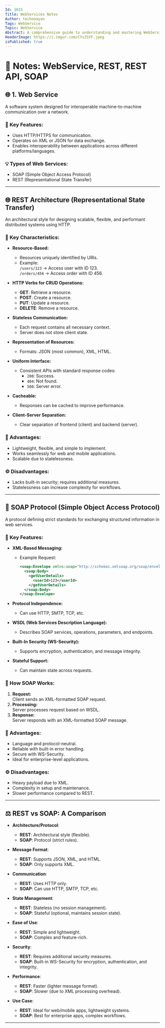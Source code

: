 ```yaml
---  
Id: 1015
Title: WebServices Notes 
Author: technoayan  
Tags: WebService
Topic: WebService  
Abstract: A comprehensive guide to understanding and mastering WebServices. This article covers essential concepts, key features, and practical 
HeaderImage: https://i.imgur.com/CYsZSYF.jpeg
isPublished: true  
---  
```



# 📝 **Notes: WebService, REST, REST API, SOAP**



## 🌐 1. Web Service
A software system designed for interoperable machine-to-machine communication over a network.

### 🔑 Key Features:
- Uses HTTP/HTTPS for communication.
- Operates on XML or JSON for data exchange.
- Enables interoperability between applications across different platforms/languages.

### 💡 Types of Web Services:
- SOAP (Simple Object Access Protocol)
- REST (Representational State Transfer)

---

## 🌐 REST Architecture (Representational State Transfer)
An architectural style for designing scalable, flexible, and performant distributed systems using HTTP.

### 🔑 Key Characteristics:
- **Resource-Based:**
  - Resources uniquely identified by URIs.
  - Example:  
    `/users/123` → Access user with ID 123.  
    `/orders/456` → Access order with ID 456.

- **HTTP Verbs for CRUD Operations:**
  - **GET**: Retrieve a resource.
  - **POST**: Create a resource.
  - **PUT**: Update a resource.
  - **DELETE**: Remove a resource.

- **Stateless Communication:**
  - Each request contains all necessary context.
  - Server does not store client state.

- **Representation of Resources:**
  - Formats: JSON (most common), XML, HTML.

- **Uniform Interface:**
  - Consistent APIs with standard response codes:
    - `200`: Success.
    - `404`: Not found.
    - `500`: Server error.

- **Cacheable:**
  - Responses can be cached to improve performance.

- **Client-Server Separation:**
  - Clear separation of frontend (client) and backend (server).

### 🚀 Advantages:
- Lightweight, flexible, and simple to implement.
- Works seamlessly for web and mobile applications.
- Scalable due to statelessness.

### ⚙️ Disadvantages:
- Lacks built-in security; requires additional measures.
- Statelessness can increase complexity for workflows.

---

## 🧼 SOAP Protocol (Simple Object Access Protocol)
A protocol defining strict standards for exchanging structured information in web services.

### 🔑 Key Features:
- **XML-Based Messaging:**
  - Example Request:
    ```xml
    <soap:Envelope xmlns:soap="http://schemas.xmlsoap.org/soap/envelope/">
      <soap:Body>
        <getUserDetails>
          <userId>123</userId>
        </getUserDetails>
      </soap:Body>
    </soap:Envelope>
    ```

- **Protocol Independence:**
  - Can use HTTP, SMTP, TCP, etc.

- **WSDL (Web Services Description Language):**
  - Describes SOAP services, operations, parameters, and endpoints.

- **Built-In Security (WS-Security):**
  - Supports encryption, authentication, and message integrity.

- **Stateful Support:**
  - Can maintain state across requests.

### 🔄 How SOAP Works:
1. **Request:**  
   Client sends an XML-formatted SOAP request.
2. **Processing:**  
   Server processes request based on WSDL.
3. **Response:**  
   Server responds with an XML-formatted SOAP message.

### 🚀 Advantages:
- Language and protocol-neutral.
- Reliable with built-in error handling.
- Secure with WS-Security.
- Ideal for enterprise-level applications.

### ⚙️ Disadvantages:
- Heavy payload due to XML.
- Complexity in setup and maintenance.
- Slower performance compared to REST.

---


## ⚖️ REST vs SOAP: A Comparison

- **Architecture/Protocol**:
  - **REST**: Architectural style (flexible).
  - **SOAP**: Protocol (strict rules).
  
- **Message Format**:
  - **REST**: Supports JSON, XML, and HTML.
  - **SOAP**: Only supports XML.
  
- **Communication**:
  - **REST**: Uses HTTP only.
  - **SOAP**: Can use HTTP, SMTP, TCP, etc.
  
- **State Management**:
  - **REST**: Stateless (no session management).
  - **SOAP**: Stateful (optional, maintains session state).
  
- **Ease of Use**:
  - **REST**: Simple and lightweight.
  - **SOAP**: Complex and feature-rich.
  
- **Security**:
  - **REST**: Requires additional security measures.
  - **SOAP**: Built-in WS-Security for encryption, authentication, and integrity.
  
- **Performance**:
  - **REST**: Faster (lighter message format).
  - **SOAP**: Slower (due to XML processing overhead).
  
- **Use Case**:
  - **REST**: Ideal for web/mobile apps, lightweight systems.
  - **SOAP**: Best for enterprise apps, complex workflows.
---